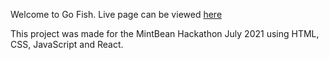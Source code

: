 Welcome to Go Fish.
Live page can be viewed <a href="https://condescending-neumann-640d17.netlify.app/"> here</a>

This project was made for the MintBean Hackathon July 2021 using HTML, CSS, JavaScript and React.